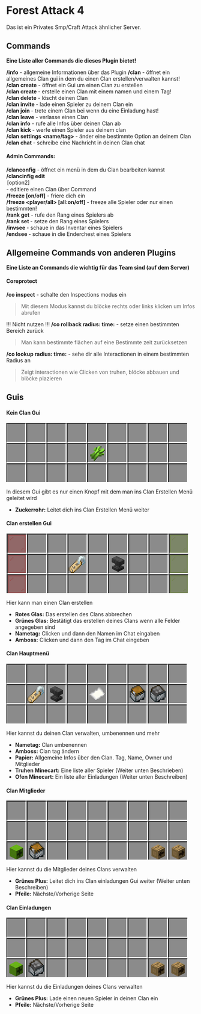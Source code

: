 # Forest Attack 4
Das ist ein Privates Smp/Craft Attack ähnlicher Server.

## Commands
**Eine Liste aller Commands die dieses Plugin bietet!**

**/info** - allgemeine Informationen über das Plugin
**/clan** - öffnet ein allgemeines Clan gui in dem du einen Clan erstellen/verwalten kannst! \
**/clan create** - öffnet ein Gui um einen Clan zu erstellen \
**/clan create <name> <tag>** - erstelle einen Clan mit einem namen und einem Tag! \
**/clan delete** - löscht deinen Clan \
**/clan invite <spieler>** - lade einen Spieler zu deinem Clan ein \
**/clan join <name>** - trete einem Clan bei wenn du eine Einladung hast! \
**/clan leave** - verlasse einen Clan \
**/clan info** - rufe alle Infos über deinen Clan ab \
**/clan kick <spieler>** - werfe einen Spieler aus deinem clan \
**/clan settings <name/tag> <eingabe>** - änder eine bestimmte Option an deinem Clan \
**/clan chat <nachricht>** - schreibe eine Nachricht in deinen Clan chat

#### **Admin Commands:** 
**/clanconfig** - öffnet ein menü in dem du Clan bearbeiten kannst \
**/clancinfig edit <clan> <option> [option2]** - editiere einen Clan über Command \
**/freeze [on/off]** - friere dich ein \
**/freeze <player/all> [all:on/off]** - freeze alle Spieler oder nur einen bestimmten! \
**/rank <spieler> get** - rufe den Rang eines Spielers ab \
**/rank <spieler> set <rang>** - setze den Rang eines Spielers \
**/invsee <spieler>** - schaue in das Inventar eines Spielers \
**/endsee <spieler>** - schaue in die Enderchest eines Spielers

## Allgemeine Commands von anderen Plugins
**Eine Liste an Commands die wichtig für das Team sind (auf dem Server)**

#### **Coreprotect**
**/co inspect** - schalte den Inspections modus ein
> Mit diesem Modus kannst du blöcke rechts oder links klicken um Infos abrufen

!!! Nicht nutzen !!! **/co rollback radius:<radius> time:<zeit>** - setze einen bestimmten Bereich zurück
> Man kann bestimmte flächen auf eine Bestimmte zeit zurücksetzen

**/co lookup radius:<radius> time:<zeit>** - sehe dir alle Interactionen in einem bestimmten Radius an
> Zeigt interactionen wie Clicken von truhen, blöcke abbauen und blöcke plazieren

## Guis

#### **Kein Clan Gui**
![GUI](https://github.com/Silal123/Documentations/blob/main/images/forest-attack-4/gui/no-clan.png?raw=true)

In diesem Gui gibt es nur einen Knopf mit dem man ins Clan Erstellen Menü geleitet wird
- **Zuckerrohr:** Leitet dich ins Clan Erstellen Menü weiter

#### **Clan erstellen Gui**
![GUI](https://github.com/Silal123/Documentations/blob/main/images/forest-attack-4/gui/clan-create.png?raw=true)

Hier kann man einen Clan erstellen
- **Rotes Glas:** Das erstellen des Clans abbrechen
- **Grünes Glas:** Bestätigt das erstellen deines Clans wenn alle Felder angegeben sind
- **Nametag:** Clicken und dann den Namen im Chat eingaben
- **Amboss:** Clicken und dann den Tag im Chat eingeben

#### **Clan Hauptmenü**
![GUI](https://github.com/Silal123/Documentations/blob/main/images/forest-attack-4/gui/clan-main.png?raw=true)

Hier kannst du deinen Clan verwalten, umbenennen und mehr
- **Nametag:** Clan umbenennen
- **Amboss:** Clan tag ändern
- **Papier:** Allgemeine Infos über den Clan. Tag, Name, Owner und Mitglieder
- **Truhen Minecart:** Eine liste aller Spieler (Weiter unten Beschrieben)
- **Ofen Minecart:** Ein liste aller Einladungen (Weiter unten Beschreiben)

#### **Clan Mitglieder**
![GUI](https://github.com/Silal123/Documentations/blob/main/images/forest-attack-4/gui/clan-members.png?raw=true)

Hier kannst du die Mitglieder deines Clans verwalten
- **Grünes Plus:** Leitet dich ins Clan einladungen Gui weiter (Weiter unten Beschreiben)
- **Pfeile:** Nächste/Vorherige Seite

#### **Clan Einladungen**
![GUI](https://github.com/Silal123/Documentations/blob/main/images/forest-attack-4/gui/clan-invites.png?raw=true)

Hier kannst du die Einladungen deines Clans verwalten
- **Grünes Plus:** Lade einen neuen Spieler in deinen Clan ein
- **Pfeile:** Nächste/Vorherige Seite



